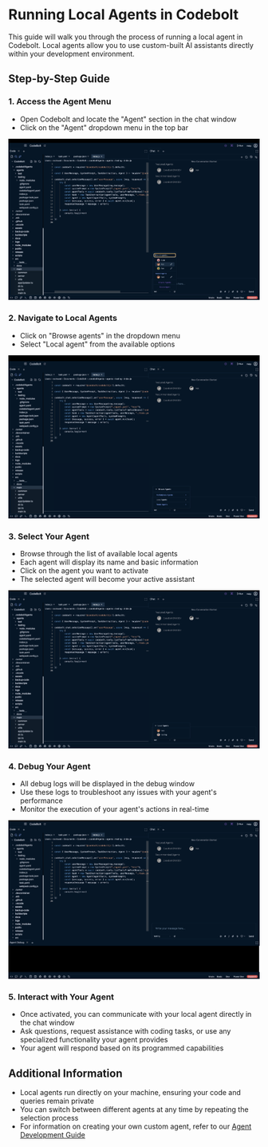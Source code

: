 # Running Local Agents in Codebolt

This guide will walk you through the process of running a local agent in Codebolt. Local agents allow you to use custom-built AI assistants directly within your development environment.

## Step-by-Step Guide

### 1. Access the Agent Menu
- Open Codebolt and locate the "Agent" section in the chat window
- Click on the "Agent" dropdown menu in the top bar

![Access Agent Menu](../../../static/img/browseAgent.png)

### 2. Navigate to Local Agents
- Click on "Browse agents" in the dropdown menu
- Select "Local agent" from the available options

![Select Local Agent](../../../static/img/selectLocalAgent.png)

### 3. Select Your Agent
- Browse through the list of available local agents
- Each agent will display its name and basic information
- Click on the agent you want to activate
- The selected agent will become your active assistant

![Select From Local Agents](../../../static/img/selectFormAllLocalAgent.png)

### 4. Debug Your Agent
- All debug logs will be displayed in the debug window
- Use these logs to troubleshoot any issues with your agent's performance
- Monitor the execution of your agent's actions in real-time

![Debug Agent](../../../static/img/DebugAgent.png)

### 5. Interact with Your Agent
- Once activated, you can communicate with your local agent directly in the chat window
- Ask questions, request assistance with coding tasks, or use any specialized functionality your agent provides
- Your agent will respond based on its programmed capabilities

## Additional Information
- Local agents run directly on your machine, ensuring your code and queries remain private
- You can switch between different agents at any time by repeating the selection process
- For information on creating your own custom agent, refer to our [Agent Development Guide](3_firstExtension.md)


